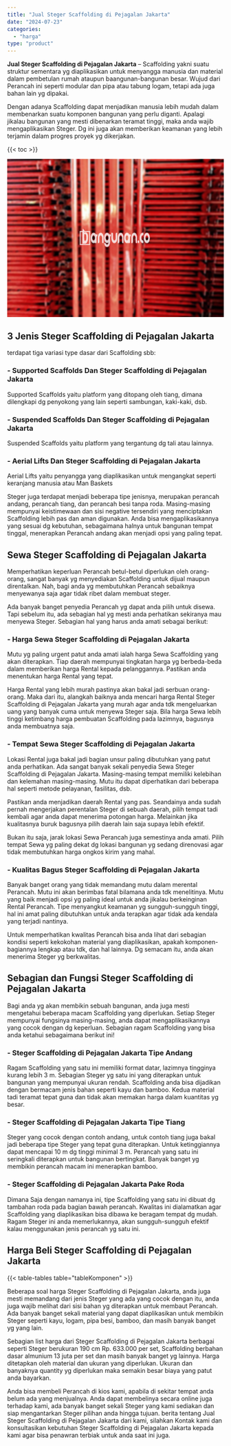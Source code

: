 ```yaml
---
title: "Jual Steger Scaffolding di Pejagalan Jakarta"
date: "2024-07-23"
categories: 
  - "harga"
type: "product"
---
```


**Jual Steger Scaffolding di Pejagalan Jakarta** – Scaffolding yakni suatu struktur sementara yg diaplikasikan untuk menyangga manusia dan material dalam pembetulan rumah ataupun baangunan-bangunan besar. Wujud dari Perancah ini seperti modular dan pipa atau tabung logam, tetapi ada juga bahan lain yg dipakai.

Dengan adanya Scaffolding dapat menjadikan manusia lebih mudah dalam membenarkan suatu komponen bangunan yang perlu diganti. Apalagi jikalau bangunan yang mesti dibenarkan teramat tinggi, maka anda wajib mengaplikasikan Steger. Dg ini juga akan memberikan keamanan yang lebih terjamin dalam progres proyek yg dikerjakan.

{{< toc >}}

![Jual Steger Scaffolding di Pejagalan Jakarta](/images/sewa-scaffolding-steger-03.png)

## 3 Jenis Steger Scaffolding di Pejagalan Jakarta

terdapat tiga variasi type dasar dari Scaffolding sbb:

### \- Supported Scaffolds Dan Steger Scaffolding di Pejagalan Jakarta

Supported Scaffolds yaitu platform yang ditopang oleh tiang, dimana dilengkapi dg penyokong yang lain seperti sambungan, kaki-kaki, dsb.

### \- Suspended Scaffolds Dan Steger Scaffolding di Pejagalan Jakarta

Suspended Scaffolds yaitu platform yang tergantung dg tali atau lainnya.

### \- Aerial Lifts Dan Steger Scaffolding di Pejagalan Jakarta

Aerial Lifts yaitu penyangga yang diaplikasikan untuk mengangkat seperti keranjang manusia atau Man Baskets

Steger juga terdapat menjadi beberapa tipe jenisnya, merupakan perancah andang, perancah tiang, dan perancah besi tanpa roda. Masing-masing mempunyai keistimewaan dan sisi negative tersendiri yang menciptakan Scaffolding lebih pas dan aman digunakan. Anda bisa mengaplikasikannya yang sesuai dg kebutuhan, sebagaimana halnya untuk bangunan tempat tinggal, menerapkan Perancah andang akan menjadi opsi yang paling tepat.

## Sewa Steger Scaffolding di Pejagalan Jakarta

Memperhatikan keperluan Perancah betul-betul diperlukan oleh orang-orang, sangat banyak yg menyediakan Scaffolding untuk dijual maupun direntalkan. Nah, bagi anda yg membutuhkan Perancah sebaiknya menyewanya saja agar tidak ribet dalam membuat steger.

Ada banyak banget penyedia Perancah yg dapat anda pilih untuk disewa. Tapi sebelum itu, ada sebagian hal yg mesti anda perhatikan sekiranya mau menyewa Steger. Sebagian hal yang harus anda amati sebagai berikut:

### \- Harga Sewa Steger Scaffolding di Pejagalan Jakarta

Mutu yg paling urgent patut anda amati ialah harga Sewa Scaffolding yang akan diterapkan. Tiap daerah mempunyai tingkatan harga yg berbeda-beda dalam memberikan harga Rental kepada pelanggannya. Pastikan anda menentukan harga Rental yang tepat.

Harga Rental yang lebih murah pastinya akan bakal jadi serbuan orang-orang. Maka dari itu, alangkah baiknya anda mencari harga Rental Steger Scaffolding di Pejagalan Jakarta yang murah agar anda tdk mengeluarkan uang yang banyak cuma untuk menyewa Steger saja. Bila harga Sewa lebih tinggi ketimbang harga pembuatan Scaffolding pada lazimnya, bagusnya anda membuatnya saja.

### \- Tempat Sewa Steger Scaffolding di Pejagalan Jakarta

Lokasi Rental juga bakal jadi bagian unsur paling dibutuhkan yang patut anda perhatikan. Ada sangat banyak sekali penyedia Sewa Steger Scaffolding di Pejagalan Jakarta. Masing-masing tempat memiliki kelebihan dan kelemahan masing-masing. Mutu itu dapat diperhatikan dari beberapa hal seperti metode pelayanan, fasilitas, dsb.

Pastikan anda menjadikan daerah Rental yang pas. Seandainya anda sudah pernah mengerjakan perentalan Steger di sebuah daerah, pilih tempat tadi kembali agar anda dapat menerima potongan harga. Melainkan jika kualitasnya buruk bagusnya pilih daerah lain saja supaya lebih efektif.

Bukan itu saja, jarak lokasi Sewa Perancah juga semestinya anda amati. Pilih tempat Sewa yg paling dekat dg lokasi bangunan yg sedang direnovasi agar tidak membutuhkan harga ongkos kirim yang mahal.

### \- Kualitas Bagus Steger Scaffolding di Pejagalan Jakarta

Banyak banget orang yang tidak memandang mutu dalam merental Perancah. Mutu ini akan berimbas fatal bilamana anda tdk menelitinya. Mutu yang baik menjadi opsi yg paling ideal untuk anda jikalau berkeinginan Rental Perancah. Tipe menyangkut keamanan yg sungguh-sungguh tinggi, hal ini amat paling dibutuhkan untuk anda terapkan agar tidak ada kendala yang terjadi nantinya.

Untuk memperhatikan kwalitas Perancah bisa anda lihat dari sebagian kondisi seperti kekokohan material yang diaplikasikan, apakah komponen-bagiannya lengkap atau tdk, dan hal lainnya. Dg semacam itu, anda akan menerima Steger yg berkwalitas.

## Sebagian dan Fungsi Steger Scaffolding di Pejagalan Jakarta

Bagi anda yg akan membikin sebuah bangunan, anda juga mesti mengetahui beberapa macam Scaffolding yang diperlukan. Setiap Steger mempunyai fungsinya masing-masing, anda dapat mengaplikasikannya yang cocok dengan dg keperluan. Sebagian ragam Scaffolding yang bisa anda ketahui sebagaimana berikut ini!

### \- Steger Scaffolding di Pejagalan Jakarta Tipe Andang

Ragam Scaffolding yang satu ini memiliki format datar, lazimnya tingginya kurang lebih 3 m. Sebagian Steger yg satu ini yang diterapkan untuk bangunan yang mempunyai ukuran rendah. Scaffolding anda bisa dijadikan dengan bermacam jenis bahan seperti kayu dan bamboo. Kedua material tadi teramat tepat guna dan tidak akan memakan harga dalam kuantitas yg besar.

### \- Steger Scaffolding di Pejagalan Jakarta Tipe Tiang

Steger yang cocok dengan contoh andang, untuk contoh tiang juga bakal jadi beberapa tipe Steger yang tepat guna diterapkan. Untuk ketinggiannya dapat mencapai 10 m dg tinggi minimal 3 m. Perancah yang satu ini seringkali diterapkan untuk bangunan bertingkat. Banyak banget yg membikin perancah macam ini menerapkan bamboo.

### \- Steger Scaffolding di Pejagalan Jakarta Pake Roda

Dimana Saja dengan namanya ini, tipe Scaffolding yang satu ini dibuat dg tambahan roda pada bagian bawah perancah. Kwalitas ini dialamatkan agar Scaffolding yang diaplikasikan bisa dibawa ke beragam tempat dg mudah. Ragam Steger ini anda memerlukannya, akan sungguh-sungguh efektif kalau menggunakan jenis perancah yg satu ini.

## Harga Beli Steger Scaffolding di Pejagalan Jakarta

{{< table-tables table="tableKomponen" >}}

Beberapa soal harga Steger Scaffolding di Pejagalan Jakarta, anda juga mesti memandang dari jenis Steger yang ada yang cocok dengan itu, anda juga wajib melihat dari sisi bahan yg diterapkan untuk membaut Perancah. Ada banyak banget sekali material yang dapat diaplikasikan untuk membikin Steger seperti kayu, logam, pipa besi, bamboo, dan masih banyak banget yg yang lain.

Sebagian list harga dari Steger Scaffolding di Pejagalan Jakarta berbagai seperti Steger berukuran 190 cm Rp. 633.000 per set, Scaffolding berbahan dasar almunium 13 juta per set dan masih banyak banget yg lainnya. Harga ditetapkan oleh material dan ukuran yang diperlukan. Ukuran dan banyaknya quantity yg diperlukan maka semakin besar biaya yang patut anda bayarkan.

Anda bisa membeli Perancah di kios kami, apabila di sekitar tempat anda belum ada yang menjualnya. Anda dapat membelinya secara online juga terhadap kami, ada banyak banget sekali Steger yang kami sediakan dan siap mengantarkan Steger pilihan anda hingga tujuan. berita tentang Jual Steger Scaffolding di Pejagalan Jakarta dari kami, silahkan Kontak kami dan konsultasikan kebutuhan Steger Scaffolding di Pejagalan Jakarta kepada kami agar bisa penawran terbiak untuk anda saat ini juga.
